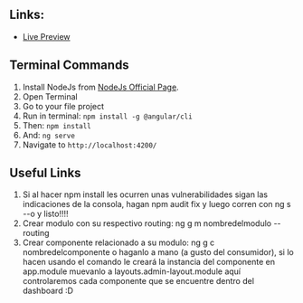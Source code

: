 
## Links:

+ [Live Preview](https://demos.creative-tim.com/light-bootstrap-dashboard-angular2/dashboard)


## Terminal Commands

1. Install NodeJs from [NodeJs Official Page](https://nodejs.org/en).
2. Open Terminal
3. Go to your file project
4. Run in terminal: ```npm install -g @angular/cli```
5. Then: ```npm install```
6. And: ```ng serve```
7. Navigate to `http://localhost:4200/`



## Useful Links

1. Si al hacer npm install les ocurren unas vulnerabilidades sigan las indicaciones de la consola, hagan npm audit fix y luego corren con ng s --o y listo!!!!
2. Crear modulo con su respectivo routing: ng g m nombredelmodulo --routing
3. Crear componente relacionado a su modulo: ng g c nombredelcomponente o haganlo a mano (a gusto del consumidor), si lo hacen usando el comando le creará la instancia del componente en app.module muevanlo a layouts.admin-layout.module aquí controlaremos cada componente que se encuentre dentro del dashboard :D


